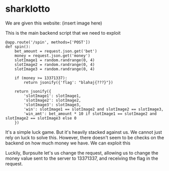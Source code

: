 # sharklotto

We are given this website:
(insert image here)

This is the main backend script that we need to exploit
```
@app.route('/spin', methods=['POST'])
def spin():
    bet_amount = request.json.get('bet')
    money = request.json.get('money')
    slotImage1 = random.randrange(0, 4)
    slotImage2 = random.randrange(0, 4)
    slotImage3 = random.randrange(0, 4)

    if (money >= 13371337):
        return jsonify({'flag': "blahaj{???}"})

    return jsonify({
        'slotImage1': slotImage1,
        'slotImage2': slotImage2,
        'slotImage3': slotImage3,
        'win': slotImage1 == slotImage2 and slotImage2 == slotImage3,
        'win_amt': bet_amount * 10 if slotImage1 == slotImage2 and slotImage2 == slotImage3 else 0
    })
```

It's a simple luck game. But it's heavily stacked against us. We cannot just rely on luck to solve this. However, there doesn't seem to be checks on the backend on how much money we have. We can exploit this

Luckily, Burpsuite let's us change the request, allowing us to change the money value sent to the server to 13371337, and receiving the flag in the request.
